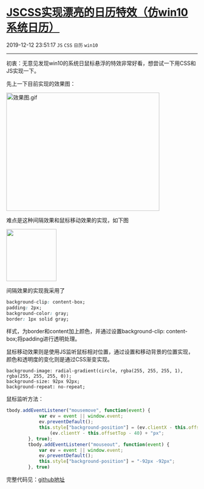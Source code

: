 # [JSCSS实现漂亮的日历特效（仿win10系统日历）](https://blog.csdn.net/woaidouya123/article/details/103518773)
2019-12-12 23:51:17 `JS` `CSS` `日历` `win10`

---
<p>初衷：无意见发现win10的系统日鼠标悬浮的特效非常好看，想尝试一下用CSS和JS实现一下。</p> 
<p>先上一下目前实现的效果图：</p> 
<p><img alt="效果图.gif" class="has" height="311" src="https://img-blog.csdnimg.cn/2019121223294465.gif" width="403"></p> 
<p>难点是这种间隔效果和鼠标移动效果的实现，如下图</p> 
<p><img alt="" class="has" height="137" src="https://img-blog.csdnimg.cn/20191212233336716.png" width="132"></p> 
<p>间隔效果的实现我采用了</p> 

```css
background-clip: content-box;
padding: 2px;
background-color: gray;
border: 1px solid gray;
``` 
<p>样式，为border和content加上颜色，并通过设置background-clip: content-box;将padding进行透明处理。</p> 
<p>鼠标移动效果则是使用JS监听鼠标相对位置，通过设置和移动背景的位置实现，颜色和透明度的变化则是通过CSS渐变实现。</p> 

```
background-image: radial-gradient(circle, rgba(255, 255, 255, 1), rgba(255, 255, 255, 0));
background-size: 92px 92px;
background-repeat: no-repeat;
``` 
<p>鼠标监听方法：</p> 

```javascript
tbody.addEventListener("mousemove", function(event) {
            var ev = event || window.event;
            ev.preventDefault();
            this.style["background-position"] = (ev.clientX - this.offsetLeft - 40) + "px " +
                (ev.clientY - this.offsetTop - 40) + "px";
        }, true);
        tbody.addEventListener("mouseout", function(event) {
            var ev = event || window.event;
            ev.preventDefault();
            this.style["background-position"] = "-92px -92px";
        }, true)
``` 
<p>完整代码见：<a href="https://github.com/woaidouya123/cssLib/blob/master/src/cssDemo/GridHover.html">github地址</a></p>

